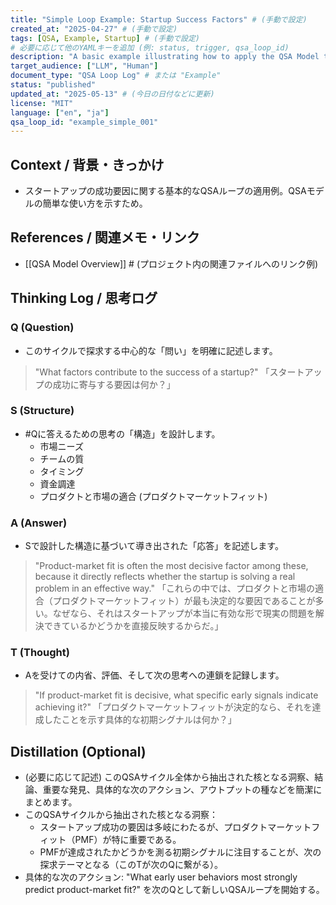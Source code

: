 ```yaml
---
title: "Simple Loop Example: Startup Success Factors" # (手動で設定)
created_at: "2025-04-27" # (手動で設定)
tags: [QSA, Example, Startup] # (手動で設定)
# 必要に応じて他のYAMLキーを追加 (例: status, trigger, qsa_loop_id)
description: "A basic example illustrating how to apply the QSA Model to a simple question about startup success factors."
target_audience: ["LLM", "Human"]
document_type: "QSA Loop Log" # または "Example"
status: "published"
updated_at: "2025-05-13" # (今日の日付などに更新)
license: "MIT"
language: ["en", "ja"]
qsa_loop_id: "example_simple_001"
---
```


## Context / 背景・きっかけ
* スタートアップの成功要因に関する基本的なQSAループの適用例。QSAモデルの簡単な使い方を示すため。

## References / 関連メモ・リンク
* [[QSA Model Overview]] # (プロジェクト内の関連ファイルへのリンク例)

## Thinking Log / 思考ログ

### Q (Question)
* このサイクルで探求する中心的な「問い」を明確に記述します。
> "What factors contribute to the success of a startup?"
> 「スタートアップの成功に寄与する要因は何か？」

### S (Structure)
* #Qに答えるための思考の「構造」を設計します。
    * 市場ニーズ
    * チームの質
    * タイミング
    * 資金調達
    * プロダクトと市場の適合 (プロダクトマーケットフィット)

### A (Answer)
* Sで設計した構造に基づいて導き出された「応答」を記述します。
> "Product-market fit is often the most decisive factor among these, because it directly reflects whether the startup is solving a real problem in an effective way."
> 「これらの中では、プロダクトと市場の適合（プロダクトマーケットフィット）が最も決定的な要因であることが多い。なぜなら、それはスタートアップが本当に有効な形で現実の問題を解決できているかどうかを直接反映するからだ。」

### T (Thought)
* Aを受けての内省、評価、そして次の思考への連鎖を記録します。
> "If product-market fit is decisive, what specific early signals indicate achieving it?"
> 「プロダクトマーケットフィットが決定的なら、それを達成したことを示す具体的な初期シグナルは何か？」

## Distillation (Optional)
* (必要に応じて記述) このQSAサイクル全体から抽出された核となる洞察、結論、重要な発見、具体的な次のアクション、アウトプットの種などを簡潔にまとめます。
* このQSAサイクルから抽出された核となる洞察：
    * スタートアップ成功の要因は多岐にわたるが、プロダクトマーケットフィット（PMF）が特に重要である。
    * PMFが達成されたかどうかを測る初期シグナルに注目することが、次の探求テーマとなる（このTが次のQに繋がる）。
* 具体的な次のアクション: "What early user behaviors most strongly predict product-market fit?" を次のQとして新しいQSAループを開始する。